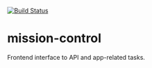 [![Build Status](https://travis-ci.org/fumc-pensacola/mission-control.svg?branch=master)](https://travis-ci.org/fumc-pensacola/mission-control)

# mission-control

Frontend interface to API and app-related tasks.
